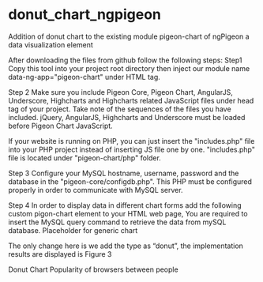 # donut_chart_ngpigeon
Addition of donut chart to the existing module pigeon-chart of ngPigeon a data visualization element

After downloading the files from github follow the following steps:
Step1
Copy this tool into your project root directory then inject our module name data-ng-app="pigeon-chart" under HTML tag. 
 
Step 2
Make sure you include Pigeon Core, Pigeon Chart, AngularJS, Underscore, Highcharts and Highcharts related JavaScript files under head tag of your project. Take note of the sequences of the files you have included. jQuery, AngularJS, Highcharts and Underscore must be loaded before Pigeon Chart JavaScript.

 

If your website is running on PHP, you can just insert the "includes.php" file into your PHP project instead of inserting JS file one by one. "includes.php" file is located under "pigeon-chart/php" folder.

 
Step 3
Configure your MySQL hostname, username, password and the database in the "pigeon-core/configdb.php". This PHP must be configured properly in order to communicate with MySQL server.

 
Step 4
In order to display data in different chart forms add the following custom pigon-chart element to your HTML web page, You are required to insert the MySQL query command to retrieve the data from mySQL database. 
<pigeon-chart query="SELECT Browser_name, Browser_popularity FROM browsers"
                title="Donut Chart"
                subtitle="Popularity of browsers between people"
                type="donut"
                axisY-title="Browser_name"
                axisX-title="Browser_popularity"
                show-legend="bottom"
                show-data-label="true"
                zoom-type="xy">Placeholder for generic chart
</pigeon-chart>

The only change here is we add the type as “donut”, the implementation results are displayed is Figure 3

Donut Chart
Popularity of browsers between people
 
